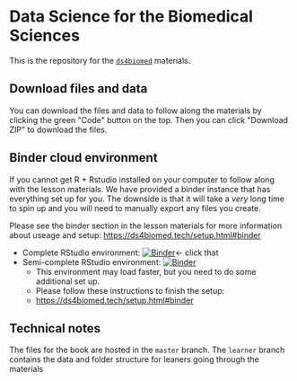 # Data Science for the Biomedical Sciences

This is the repository for the [`ds4biomed`](https://ds4biomed.tech/) materials.

## Download files and data

You can download the files and data to follow along the materials by clicking the green "Code" button on the top.
Then you can click "Download ZIP" to download the files.

## Binder cloud environment

If you cannot get R + Rstudio installed on your computer to follow along with the lesson materials.
We have provided a binder instance that has everything set up for you.
The downside is that it will take a *very* long time to spin up and you will need to manually export any files you create.

Please see the binder section in the lesson materials for more information about useage and setup: https://ds4biomed.tech/setup.html#binder

- Complete RStudio environment: [![Binder](https://mybinder.org/badge_logo.svg)](https://mybinder.org/v2/gh/chendaniely/ds4biomed/learner?urlpath=rstudio)<- click that
- Semi-complete RStudio environment: [![Binder](http://mybinder.org/badge_logo.svg)](http://mybinder.org/v2/gh/binder-examples/r/master?urlpath=rstudio)
  - This environment may load faster, but you need to do some additional set up.
  - Please follow these instructions to finish the setup:
  - https://ds4biomed.tech/setup.html#binder


## Technical notes

The files for the book are hosted in the `master` branch.
The `learner` branch contains the data and folder structure for leaners going through the materials
